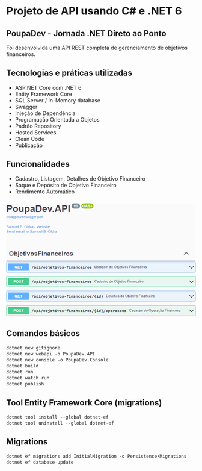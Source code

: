 # Projeto de API usando C# e .NET 6

## PoupaDev - Jornada .NET Direto ao Ponto

Foi desenvolvida uma API REST completa de gerenciamento de objetivos financeiros.

## Tecnologias e práticas utilizadas
- ASP.NET Core com .NET 6
- Entity Framework Core
- SQL Server / In-Memory database
- Swagger
- Injeção de Dependência
- Programação Orientada a Objetos
- Padrão Repository
- Hosted Services
- Clean Code
- Publicação

## Funcionalidades
- Cadastro, Listagem, Detalhes de Objetivo Financeiro
- Saque e Depósito de Objetivo Financeiro
- Rendimento Automático

###

![alt text](https://raw.githubusercontent.com/samuel-oldra/PoupaDev.API/main/README_IMGS/swagger_ui.png)

## Comandos básicos
```
dotnet new gitignore
dotnet new webapi -o PoupaDev.API
dotnet new console -o PoupaDev.Console
dotnet build
dotnet run
dotnet watch run
dotnet publish
```

## Tool Entity Framework Core (migrations)
```
dotnet tool install --global dotnet-ef
dotnet tool uninstall --global dotnet-ef
```

## Migrations
```
dotnet ef migrations add InitialMigration -o Persistence/Migrations
dotnet ef database update
```